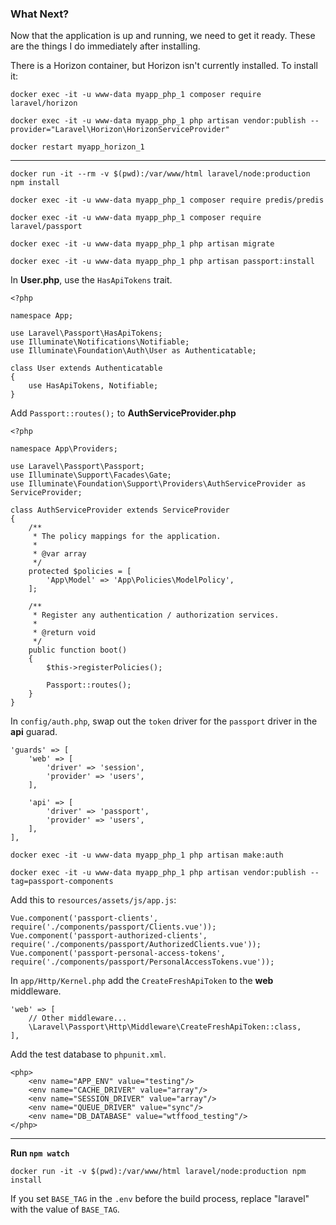### What Next?

Now that the application is up and running, we need to get it ready. These are the things I do immediately after installing.

There is a Horizon container, but Horizon isn't currently installed. To install it:

`docker exec -it -u www-data myapp_php_1 composer require laravel/horizon`

`docker exec -it -u www-data myapp_php_1 php artisan vendor:publish --provider="Laravel\Horizon\HorizonServiceProvider"`

`docker restart myapp_horizon_1`

---

`docker run -it --rm -v $(pwd):/var/www/html laravel/node:production npm install`

`docker exec -it -u www-data myapp_php_1 composer require predis/predis`

`docker exec -it -u www-data myapp_php_1 composer require laravel/passport`

`docker exec -it -u www-data myapp_php_1 php artisan migrate`

`docker exec -it -u www-data myapp_php_1 php artisan passport:install`

In **User.php**, use the `HasApiTokens` trait.

```
<?php

namespace App;

use Laravel\Passport\HasApiTokens;
use Illuminate\Notifications\Notifiable;
use Illuminate\Foundation\Auth\User as Authenticatable;

class User extends Authenticatable
{
    use HasApiTokens, Notifiable;
}
```

Add `Passport::routes();` to **AuthServiceProvider.php**

```
<?php

namespace App\Providers;

use Laravel\Passport\Passport;
use Illuminate\Support\Facades\Gate;
use Illuminate\Foundation\Support\Providers\AuthServiceProvider as ServiceProvider;

class AuthServiceProvider extends ServiceProvider
{
    /**
     * The policy mappings for the application.
     *
     * @var array
     */
    protected $policies = [
        'App\Model' => 'App\Policies\ModelPolicy',
    ];

    /**
     * Register any authentication / authorization services.
     *
     * @return void
     */
    public function boot()
    {
        $this->registerPolicies();

        Passport::routes();
    }
}
```

In `config/auth.php`, swap out the `token` driver for the `passport` driver in the **api** guarad.

```
'guards' => [
    'web' => [
        'driver' => 'session',
        'provider' => 'users',
    ],

    'api' => [
        'driver' => 'passport',
        'provider' => 'users',
    ],
],
```

`docker exec -it -u www-data myapp_php_1 php artisan make:auth`

`docker exec -it -u www-data myapp_php_1 php artisan vendor:publish --tag=passport-components`

Add this to `resources/assets/js/app.js`:

```
Vue.component('passport-clients', require('./components/passport/Clients.vue'));
Vue.component('passport-authorized-clients', require('./components/passport/AuthorizedClients.vue'));
Vue.component('passport-personal-access-tokens', require('./components/passport/PersonalAccessTokens.vue'));
```

In `app/Http/Kernel.php` add the `CreateFreshApiToken` to the **web** middleware.

```
'web' => [
    // Other middleware...
    \Laravel\Passport\Http\Middleware\CreateFreshApiToken::class,
],
```

Add the test database to `phpunit.xml`.

```
<php>
    <env name="APP_ENV" value="testing"/>
    <env name="CACHE_DRIVER" value="array"/>
    <env name="SESSION_DRIVER" value="array"/>
    <env name="QUEUE_DRIVER" value="sync"/>
    <env name="DB_DATABASE" value="wtffood_testing"/>
</php>
```

---

**Run `npm watch`**

`docker run -it -v $(pwd):/var/www/html laravel/node:production npm install`

If you set `BASE_TAG` in the `.env` before the build process, replace "laravel" with the value of `BASE_TAG`.

